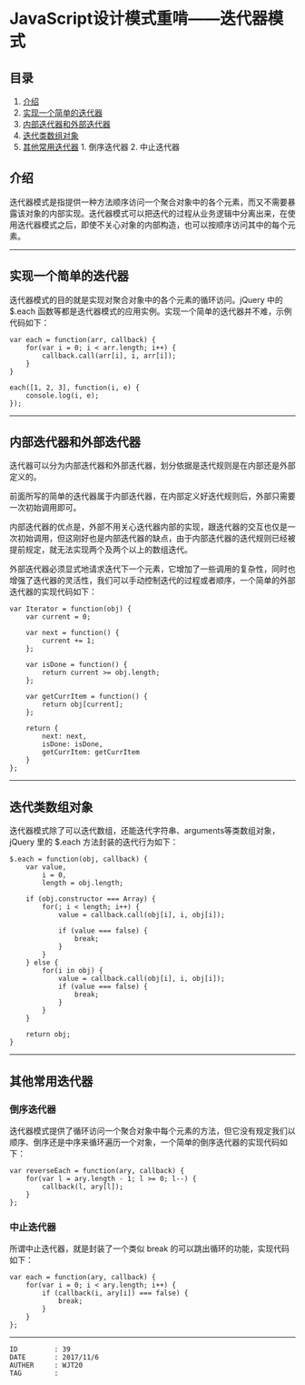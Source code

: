 
# JavaScript设计模式重啃——迭代器模式 #

## 目录 ##

1. [介绍](#href1)
2. [实现一个简单的迭代器](#href2)
3. [内部迭代器和外部迭代器](#href3)
4. [迭代类数组对象](#href4)
5. [其他常用迭代器](#href5)
 [](#href6)   1. 倒序迭代器
 [](#href7)   2. 中止迭代器

## <a name="href1">介绍</a> ##

迭代器模式是指提供一种方法顺序访问一个聚合对象中的各个元素，而又不需要暴露该对象的内部实现。迭代器模式可以把迭代的过程从业务逻辑中分离出来，在使用迭代器模式之后，即使不关心对象的内部构造，也可以按顺序访问其中的每个元素。

---

## <a name="href2">实现一个简单的迭代器</a> ##

迭代器模式的目的就是实现对聚合对象中的各个元素的循环访问。jQuery 中的 $.each 函数等都是迭代器模式的应用实例。实现一个简单的迭代器并不难，示例代码如下：

```
var each = function(arr, callback) {
    for(var i = 0; i < arr.length; i++) {
        callback.call(arr[i], i, arr[i]);
    }
}

each([1, 2, 3], function(i, e) {
    console.log(i, e);
});
```

---

## <a name="href3">内部迭代器和外部迭代器</a> ##

迭代器可以分为内部迭代器和外部迭代器，划分依据是迭代规则是在内部还是外部定义的。

前面所写的简单的迭代器属于内部迭代器，在内部定义好迭代规则后，外部只需要一次初始调用即可。

内部迭代器的优点是，外部不用关心迭代器内部的实现，跟迭代器的交互也仅是一次初始调用，但这刚好也是内部迭代器的缺点，由于内部迭代器的迭代规则已经被提前规定，就无法实现两个及两个以上的数组迭代。

外部迭代器必须显式地请求迭代下一个元素，它增加了一些调用的复杂性，同时也增强了迭代器的灵活性，我们可以手动控制迭代的过程或者顺序，一个简单的外部迭代器的实现代码如下：

```
var Iterator = function(obj) {
    var current = 0;

    var next = function() {
        current += 1;
    };

    var isDone = function() {
        return current >= obj.length;
    };

    var getCurrItem = function() {
        return obj[current];
    };

    return {
        next: next,
        isDone: isDone,
        getCurrItem: getCurrItem
    }
};
```

---

## <a name="href4">迭代类数组对象</a> ##

迭代器模式除了可以迭代数组，还能迭代字符串、arguments等类数组对象，jQuery 里的 $.each 方法封装的迭代行为如下：

```
$.each = function(obj, callback) {
    var value,
        i = 0,
        length = obj.length;

    if (obj.constructor === Array) {
        for(; i < length; i++) {
            value = callback.call(obj[i], i, obj[i]);

            if (value === false) {
                break;
            }
        }
    } else {
        for(i in obj) {
            value = callback.call(obj[i], i, obj[i]);
            if (value === false) {
                break;
            }
        }
    }

    return obj;
}
```

---

## <a name="href5">其他常用迭代器</a> ##

### <a name="href5-1">倒序迭代器</a> ###

迭代器模式提供了循环访问一个聚合对象中每个元素的方法，但它没有规定我们以顺序、倒序还是中序来循环遍历一个对象，一个简单的倒序迭代器的实现代码如下：

```
var reverseEach = function(ary, callback) {
    for(var l = ary.length - 1; l >= 0; l--) {
        callback(l, ary[l]);
    }
};
```

### <a name="href5-2">中止迭代器</a> ###

所谓中止迭代器，就是封装了一个类似 break 的可以跳出循环的功能，实现代码如下：

```
var each = function(ary, callback) {
    for(var i = 0; i < ary.length; i++) {
        if (callback(i, ary[i]) === false) {
            break;
        }
    }
};
```

---

```
ID         : 39
DATE       : 2017/11/6
AUTHER     : WJT20
TAG        : 
```
